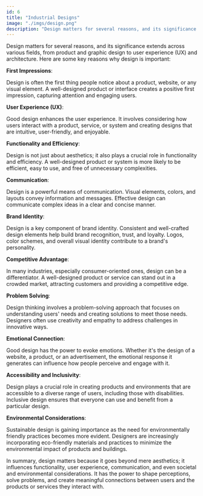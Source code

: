 ```yaml
---
id: 6
title: "Industrial Designs"
image: "./imgs/design.png"
description: "Design matters for several reasons, and its significance extends across various fields, from product and graphic design to user experience (UX) and architecture."
---
```

Design matters for several reasons, and its significance extends across various fields, from product and graphic design to user experience (UX) and architecture. Here are some key reasons why design is important:

**First Impressions**:

Design is often the first thing people notice about a product, website, or any visual element. A well-designed product or interface creates a positive first impression, capturing attention and engaging users.

**User Experience (UX)**:

Good design enhances the user experience. It involves considering how users interact with a product, service, or system and creating designs that are intuitive, user-friendly, and enjoyable.

**Functionality and Efficiency**:

Design is not just about aesthetics; it also plays a crucial role in functionality and efficiency. A well-designed product or system is more likely to be efficient, easy to use, and free of unnecessary complexities.

**Communication**:

Design is a powerful means of communication. Visual elements, colors, and layouts convey information and messages. Effective design can communicate complex ideas in a clear and concise manner.

**Brand Identity**:

Design is a key component of brand identity. Consistent and well-crafted design elements help build brand recognition, trust, and loyalty. Logos, color schemes, and overall visual identity contribute to a brand's personality.

**Competitive Advantage**:

In many industries, especially consumer-oriented ones, design can be a differentiator. A well-designed product or service can stand out in a crowded market, attracting customers and providing a competitive edge.

**Problem Solving**:

Design thinking involves a problem-solving approach that focuses on understanding users' needs and creating solutions to meet those needs. Designers often use creativity and empathy to address challenges in innovative ways.

**Emotional Connection**:

Good design has the power to evoke emotions. Whether it's the design of a website, a product, or an advertisement, the emotional response it generates can influence how people perceive and engage with it.

**Accessibility and Inclusivity**:

Design plays a crucial role in creating products and environments that are accessible to a diverse range of users, including those with disabilities. Inclusive design ensures that everyone can use and benefit from a particular design.

**Environmental Considerations**:

Sustainable design is gaining importance as the need for environmentally friendly practices becomes more evident. Designers are increasingly incorporating eco-friendly materials and practices to minimize the environmental impact of products and buildings.

In summary, design matters because it goes beyond mere aesthetics; it influences functionality, user experience, communication, and even societal and environmental considerations. It has the power to shape perceptions, solve problems, and create meaningful connections between users and the products or services they interact with.
